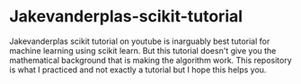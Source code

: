 # Jakevanderplas-scikit-tutorial
Jakevanderplas scikit tutorial on youtube is inarguably best tutorial for machine learning using scikit learn. But this tutorial doesn't give you the mathematical background that is making the algorithm work. This repository is what I practiced and not exactly a tutorial but I hope this helps you.

